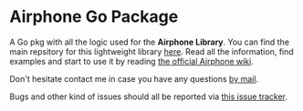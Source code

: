 Airphone Go Package
==========

A Go pkg with all the logic used for the **Airphone Library**. You can find the main repsitory for this lightweight library [here](https://github.com/GlenDC/AirPhoneLib). Read all the information, find examples and start to use it by reading [the official Airphone wiki](https://github.com/GlenDC/AirPhoneLib/wiki).

Don't hesitate contact me in case you have any questions [by mail](mailto:contact@glendc.com).

Bugs and other kind of issues should all be reported via [this issue tracker](https://github.com/GlenDC/AirPhoneLib/issues).

